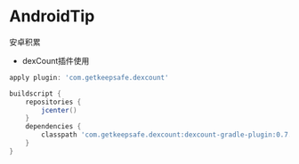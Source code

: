 # AndroidTip
安卓积累

* dexCount插件使用
``` gradle
apply plugin: 'com.getkeepsafe.dexcount'

buildscript {
    repositories {
        jcenter()
    }
    dependencies {
        classpath 'com.getkeepsafe.dexcount:dexcount-gradle-plugin:0.7.3' //  /app/build/outputs/dexcount/debug.txt dex func count
    }
}

```
